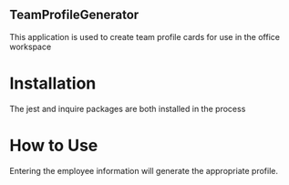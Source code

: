 ## TeamProfileGenerator

This application is used to create team profile cards for use in the office workspace

# Installation

The jest and inquire packages are both installed in the process

# How to Use

Entering the employee information will generate the appropriate profile.